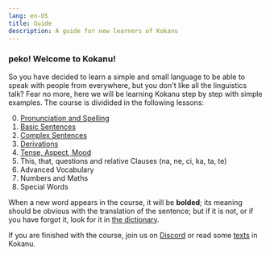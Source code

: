 ```yaml
---
lang: en-US
title: Guide
description: A guide for new learners of Kokanu
---
```


### peko! Welcome to Kokanu!

So you have decided to learn a simple and small language to be able to speak with people from everywhere, but you don't like all the linguistics talk? Fear no more, here we will be learning Kokanu step by step with simple examples. The course is dividided in the following lessons: 

0. [Pronunciation and Spelling](./pronunciation.md)  
1. [Basic Sentences](./basic-sentences.md)
2. [Complex Sentences](./complex-sentences.md)
3. [Derivations](./derivations.md)
4. [Tense, Aspect, Mood](./tense_aspect_mood.md)
5. This, that, questions and relative Clauses (na, ne, ci, ka, ta, te)
6. Advanced Vocabulary
7. Numbers and Maths
8. Special Words

When a new word appears in the course, it will be **bolded**; its meaning should be obvious with the translation of the sentence; but if it is not, or if you have forgot it, look for it in [the dictionary](https://dictionary.kokanu.com).

If you are finished with the course, join us on [Discord](https://discord.gg/fMAfGRkGvQ) or read some [texts](/texts.md) in Kokanu.